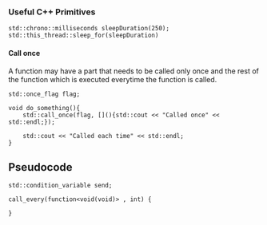

### Useful C++ Primitives

    std::chrono::milliseconds sleepDuration(250);
    std::this_thread::sleep_for(sleepDuration)



#### Call once

A function may have a part that needs to be called only once and the rest
of the function which is executed everytime the function is called.

    
    std::once_flag flag;

    void do_something(){
        std::call_once(flag, [](){std::cout << "Called once" << std::endl;});

        std::cout << "Called each time" << std::endl;
    }




## Pseudocode

    std::condition_variable send;

    call_every(function<void(void)> , int) {
      
    }


